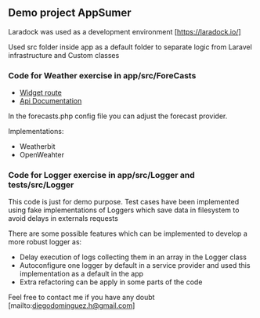 ## Demo project AppSumer

Laradock was used as a development environment [https://laradock.io/]

Used src folder inside app as a default folder to separate logic from Laravel infrastructure and Custom classes

### Code for Weather exercise in app/src/ForeCasts
- [Widget route](http://localhost)
- [Api Documentation](https://localhost/api/documentation)

In the forecasts.php config file you can adjust the forecast provider. 

Implementations:
- Weatherbit
- OpenWeahter

### Code for Logger exercise in app/src/Logger and tests/src/Logger

This code is just for demo purpose. Test cases have been implemented using fake implementations of Loggers which save data in filesystem to avoid delays in externals requests
 
There are some possible features which can be implemented to develop a more robust logger as:
- Delay execution of logs collecting them in an array in the Logger class 
- Autoconfigure one logger by default in a service provider and used this implementation as a default in the app
- Extra refactoring can be apply in some parts of the code

Feel free to contact me if you have any doubt [mailto:diegodominguez.h@gmail.com]
